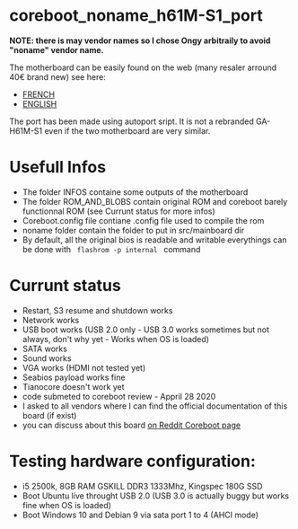 # coreboot_noname_h61M-S1_port

**NOTE: there is may vendor names so I chose Ongy arbitraily to avoid "noname" vendor name.**

The motherboard can be easily found on the web (many resaler arround 40€ brand new) see here:
* [FRENCH](https://fr.aliexpress.com/item/4000389822919.html?spm=a2g0s.9042311.0.0.57e76c37nCrNWl)
* [ENGLISH](https://www.aliexpress.com/item/33039746246.html?spm=a2g0o.productlist.0.0.327b72b7D1Vxwq&algo_pvid=6c6c2d30-f8df-4a95-89cf-e7164bdef7f2&algo_expid=6c6c2d30-f8df-4a95-89cf-e7164bdef7f2-1&btsid=0ab6d59515878571088523039e33b9&ws_ab_test=searchweb0_0,searchweb201602_,searchweb201603_)

The port has been made using autoport sript. It is not a rebranded GA-H61M-S1 even if the two motherboard are very similar.

# Usefull Infos

* The folder INFOS containe some outputs of the motherboard
* The folder ROM_AND_BLOBS contain original ROM and coreboot barely functionnal ROM (see Currunt status for more infos)
* Coreboot.config file contiane .config file used to compile the rom
* noname folder contain the folder to put in src/mainboard dir
* By default, all the original bios is readable and writable everythings can be done with <code> flashrom -p internal </code> command

# Currunt status

* Restart, S3 resume and shutdown works
* Network works
* USB boot works (USB 2.0 only - USB 3.0 works sometimes but not always, don't why yet - Works when OS is loaded)
* SATA works
* Sound works
* VGA works (HDMI not tested yet)
* Seabios payload works fine
* Tianocore doesn't work yet
* code submeted to coreboot review - Appril 28 2020
* I asked to all vendors where I can find the official documentation of this board (if exist)
* you can discuss about this board [on Reddit Coreboot page](https://www.reddit.com/r/coreboot/comments/g83hl3/new_motherboard_port_still_in_version_000001_and)

# Testing hardware configuration:
* i5 2500k, 8GB RAM GSKILL DDR3 1333Mhz, Kingspec 180G SSD
* Boot Ubuntu live throught USB 2.0 (USB 3.0 is actually buggy but works fine when OS is loaded)
* Boot Windows 10 and Debian 9 via sata port 1 to 4 (AHCI mode)

